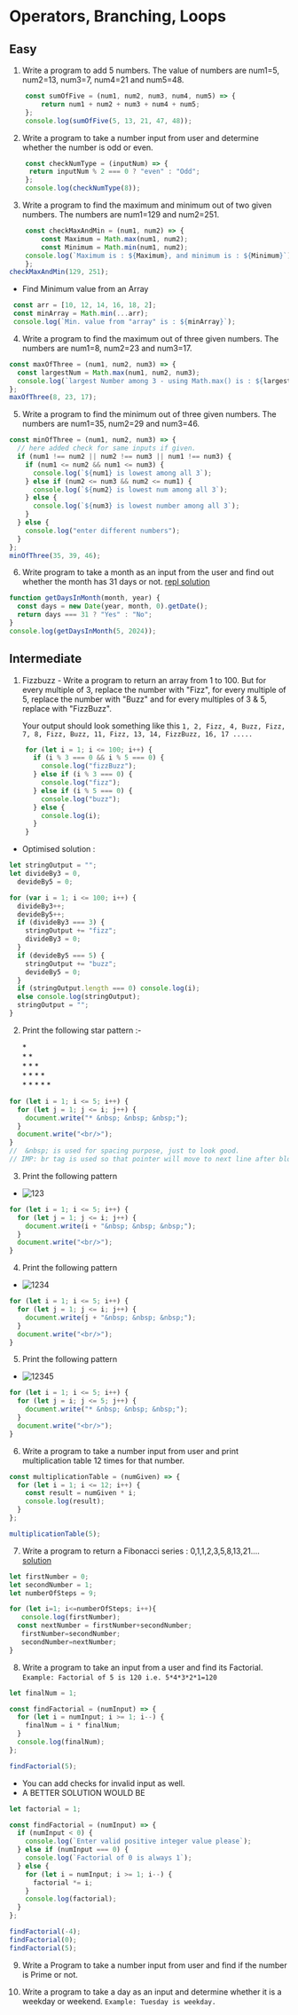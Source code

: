 # Operators, Branching, Loops

## Easy

1. Write a program to add 5 numbers. The value of numbers are num1=5, num2=13, num3=7, num4=21 and num5=48.
```javascript
    const sumOfFive = (num1, num2, num3, num4, num5) => {
        return num1 + num2 + num3 + num4 + num5;
    };
    console.log(sumOfFive(5, 13, 21, 47, 48));
```

2. Write a program to take a number input from user and determine whether the number is odd or even.
```javascript
    const checkNumType = (inputNum) => {
     return inputNum % 2 === 0 ? "even" : "Odd";
    };
    console.log(checkNumType(8));
```
3. Write a program to find the maximum and minimum out of two given numbers. The numbers are num1=129 and num2=251.
```javascript
    const checkMaxAndMin = (num1, num2) => {
        const Maximum = Math.max(num1, num2);
        const Minimum = Math.min(num1, num2);
    console.log(`Maximum is : ${Maximum}, and minimum is : ${Minimum}`);
    };
checkMaxAndMin(129, 251);
```
- Find Minimum value from an Array
```javascript
 const arr = [10, 12, 14, 16, 18, 2];
 const minArray = Math.min(...arr);
 console.log(`Min. value from "array" is : ${minArray}`);
```
4. Write a program to find the maximum out of three given numbers. The numbers are num1=8, num2=23 and num3=17.
```jsx
const maxOfThree = (num1, num2, num3) => {
  const largestNum = Math.max(num1, num2, num3);
  console.log(`largest Number among 3 - using Math.max() is : ${largestNum}`);
};
maxOfThree(8, 23, 17);
```
5. Write a program to find the minimum out of three given numbers. The numbers are num1=35, num2=29 and num3=46.
```jsx
const minOfThree = (num1, num2, num3) => {
  // here added check for same inputs if given.
  if (num1 !== num2 || num2 !== num3 || num1 !== num3) {
    if (num1 <= num2 && num1 <= num3) {
      console.log(`${num1} is lowest among all 3`);
    } else if (num2 <= num3 && num2 <= num1) {
      console.log(`${num2} is lowest num among all 3`);
    } else {
      console.log(`${num3} is lowest number among all 3`);
    }
  } else {
    console.log("enter different numbers");
  }
};
minOfThree(35, 39, 46);
```
6. Write program to take a month as an input from the user and find out whether the month has 31 days or not. [repl solution](https://replit.com/@Vaibhav18Matere/get-days-in-month#index.js)

```jsx
function getDaysInMonth(month, year) {
  const days = new Date(year, month, 0).getDate();
  return days === 31 ? "Yes" : "No";
}
console.log(getDaysInMonth(5, 2024));
```

## Intermediate

1. Fizzbuzz - Write a program to return an array from 1 to 100. But for every multiple of 3, replace the number with "Fizz", for every multiple of 5, replace the number with "Buzz" and for every multiples of 3 & 5, replace with "FizzBuzz".

    Your output should look something like this `1, 2, Fizz, 4, Buzz, Fizz, 7, 8, Fizz, Buzz, 11, Fizz, 13, 14, FizzBuzz, 16, 17 ..... `
```jsx
    for (let i = 1; i <= 100; i++) {
      if (i % 3 === 0 && i % 5 === 0) {
        console.log("fizzBuzz");
      } else if (i % 3 === 0) {
        console.log("fizz");
      } else if (i % 5 === 0) {
        console.log("buzz");
      } else {
        console.log(i);
      }
    }
```
- Optimised solution :
```jsx
let stringOutput = "";
let divideBy3 = 0,
  devideBy5 = 0;

for (var i = 1; i <= 100; i++) {
  divideBy3++;
  devideBy5++;
  if (divideBy3 === 3) {
    stringOutput += "fizz";
    divideBy3 = 0;
  }
  if (devideBy5 === 5) {
    stringOutput += "buzz";
    devideBy5 = 0;
  }
  if (stringOutput.length === 0) console.log(i);
  else console.log(stringOutput);
  stringOutput = "";
}
```
2. Print the following star pattern :-

    \* \
    \* \* \
    \* \* \* \
    \* \* \* \* \
    \* \* \* \* \*
```jsx
for (let i = 1; i <= 5; i++) {
  for (let j = 1; j <= i; j++) {
    document.write("* &nbsp; &nbsp; &nbsp;");
  }
  document.write("<br/>");
}
//  &nbsp; is used for spacing purpose, just to look good.
// IMP: br tag is used so that pointer will move to next line after block level codde execution
```
3. Print the following pattern
- ![123](https://user-images.githubusercontent.com/59862355/181827744-abdae84b-a5d5-4d29-b2da-29e08af8111d.gif)
```jsx
for (let i = 1; i <= 5; i++) {
  for (let j = 1; j <= i; j++) {
    document.write(i + "&nbsp; &nbsp; &nbsp;");
  }
  document.write("<br/>");
}
```
4. Print the following pattern
- ![1234](https://user-images.githubusercontent.com/59862355/181828108-54c8e1dc-a4b8-43f2-b6a3-70682af3adaf.gif)
```jsx
for (let i = 1; i <= 5; i++) {
  for (let j = 1; j <= i; j++) {
    document.write(j + "&nbsp; &nbsp; &nbsp;");
  }
  document.write("<br/>");
}
```
5. Print the following pattern
- ![12345](https://user-images.githubusercontent.com/59862355/181828587-c01ea4a9-39be-4e09-9955-c16316df201f.gif)
```jsx
for (let i = 1; i <= 5; i++) {
  for (let j = i; j <= 5; j++) {
    document.write("* &nbsp; &nbsp; &nbsp;");
  }
  document.write("<br/>");
}
```
6. Write a program to take a number input from user and print multiplication table 12 times for that number.
```jsx
const multiplicationTable = (numGiven) => {
  for (let i = 1; i <= 12; i++) {
    const result = numGiven * i;
    console.log(result);
  }
};

multiplicationTable(5);
```
7. Write a program to return a Fibonacci series : 0,1,1,2,3,5,8,13,21.... [solution](https://replit.com/@Vaibhav18Matere/Neoggreater-fibonachi-series#script.js)
```jsx
let firstNumber = 0;
let secondNumber = 1;
let numberOfSteps = 9;

for (let i=1; i<=numberOfSteps; i++){
   console.log(firstNumber);
  const nextNumber = firstNumber+secondNumber;
   firstNumber=secondNumber;
   secondNumber=nextNumber;
}
```
8. Write a program to take an input from a user and find its Factorial.
   `Example: Factorial of 5 is 120 i.e. 5*4*3*2*1=120`
```jsx
let finalNum = 1;

const findFactorial = (numInput) => {
  for (let i = numInput; i >= 1; i--) {
    finalNum = i * finalNum;
  }
  console.log(finalNum);
};

findFactorial(5);
```
- You can add checks for invalid input as well.
- A BETTER SOLUTION WOULD BE
```jsx
let factorial = 1;

const findFactorial = (numInput) => {
  if (numInput < 0) {
    console.log(`Enter valid positive integer value please`);
  } else if (numInput === 0) {
    console.log(`Factorial of 0 is always 1`);
  } else {
    for (let i = numInput; i >= 1; i--) {
      factorial *= i;
    }
    console.log(factorial);
  }
};

findFactorial(-4);
findFactorial(0);
findFactorial(5);
```
9. Write a Program to take a number input from user and find if the number is Prime or not.

10. Write a program to take a day as an input and determine whether it is a weekday or weekend.
   `Example: Tuesday is weekday.`
